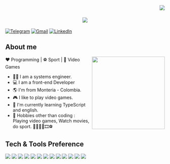 <img align="right" src="https://visitor-badge.laobi.icu/badge?page_id=Codeveloperx">


<h1 align="center">
  <a href="https://git.io/typing-svg">
    <img src="https://readme-typing-svg.herokuapp.com/?lines=Hello,+There!+👋;I'm+Camilo+Orozco+Hdz..;&center=true&size=30">
  </a>
</h1>

[![Telegram](https://img.shields.io/badge/-TELEGRAM-2CA5E0?style=for-the-badge&logo=telegram&logoColor=white)](https://t.me/Codeveloperx)
[![Gmail](https://img.shields.io/badge/-GMAIL-D14836?style=for-the-badge&logo=gmail&logoColor=white)](mailto:camilo.orozcohdz@gmail.com)
[![LinkedIn](https://img.shields.io/badge/-LINKEDIN-0077B5?style=for-the-badge&logo=linkedin&logoColor=white)](https://www.linkedin.com/in/camilo-orozcohdz)


## About me 
 
 <img align='right' src="https://media.giphy.com/media/M9gbBd9nbDrOTu1Mqx/giphy.gif" width="230">

❤️ Programming | ⚽ Sport | 💙 Video Games
- 🧑‍💻 I am a systems engineer.
- 💻 I am a front-end Developer
- 🌎 I'm from Monteria - Colombia.
- 🎮 I like to play video games.
- 🌱 I'm currently learning TypeScript and english.
- 🎿 Hobbies other than coding : Playing video games, Watch movies, do sport. 🏋️‍♀️🧑‍💻🎞️⚽

## Tech & Tools Preference

<img src = "https://img.shields.io/badge/-HTML5-E34F26?style=flat&logo=html5&logoColor=white"> <img src = "https://img.shields.io/badge/-CSS3-1572B6?style=flat&logo=css3&logoColor=white">
<img src="https://img.shields.io/badge/-JavaScript-eed718?style=flat&logo=javascript&logoColor=ffffff">
<img src="https://img.shields.io/badge/-Bootstrap-563D7C?style=flat&logo=bootstrap&logoColor=white">
<img src="https://img.shields.io/badge/-React-000000?style=flat&logo=react&logoColor=00c8ff">
<img src="https://img.shields.io/badge/-MySQL-F29111?style=flat&logo=mysql&logoColor=FFFFFF">
<img src="https://img.shields.io/badge/-Node.js-3C873A?style=flat&logo=Node.js&logoColor=white">
<img src="https://img.shields.io/badge/-Firebase-FFA611?style=flat&logo=firebase&logoColor=FFFFFF">
<img src="http://img.shields.io/badge/-Git-F1502F?style=flat&logo=git&logoColor=FFFFFF">
<img src="http://img.shields.io/badge/-Github-000000?style=flat&logo=github&logoColor=FFFFFF">
<img src="http://img.shields.io/badge/-VS%20Code-007ACC?style=flat&logo=visual%20studio%20code&logoColor=white">
<img src="http://img.shields.io/badge/-Heroku-430098?style=flat&logo=heroku&logoColor=white">
<img src="http://img.shields.io/badge/-Vercel-black?style=flat&logo=vercel&logoColor=white">

